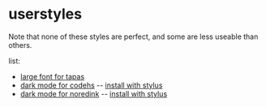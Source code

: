 # userstyles

Note that none of these styles are perfect, and some are less useable than others.

list:

- [large font for tapas](https://github.com/starchyunderscore/userstyles/blob/main/styles/larger_font_for_tapas_writing_episodes.css)
- [dark mode for codehs](https://github.com/starchyunderscore/userstyles/blob/main/styles/codehs-dark-mode.user.css) -- [install with stylus](https://github.com/starchyunderscore/userstyles/raw/main/styles/codehs-dark-mode.user.css)
- [dark mode for noredink](https://github.com/starchyunderscore/userstyles/blob/main/styles/noredink-darkmode.user.css) -- [install with stylus](https://raw.githubusercontent.com/starchyunderscore/userstyles/main/styles/noredink-darkmode.user.css)
